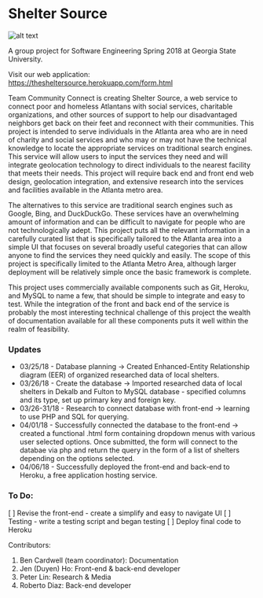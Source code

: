 # Shelter Source 

![alt text](https://image.ibb.co/h9SdnH/Webp_net_resizeimage.png)

A group project for Software Engineering Spring 2018 at Georgia State University. 

Visit our web application: https://thesheltersource.herokuapp.com/form.html

Team Community Connect is creating Shelter Source, a web service to
connect poor and homeless Atlantans with social services, charitable organizations, and other sources
of support to help our disadvantaged neighbors get back on their feet and reconnect with their
communities. This project is intended to serve individuals in the Atlanta area who are in need of charity
and social services and who may or may not have the technical knowledge to locate the appropriate
services on traditional search engines. This service will allow users to input the services they need and
will integrate geolocation technology to direct individuals to the nearest facility that meets their needs.
This project will require back end and front end web design, geolocation integration, and extensive
research into the services and facilities available in the Atlanta metro area.

The alternatives to this service are traditional search engines such as Google, Bing, and
DuckDuckGo. These services have an overwhelming amount of information and can be difficult to
navigate for people who are not technologically adept. This project puts all the relevant information in
a carefully curated list that is specifically tailored to the Atlanta area into a simple UI that focuses on
several broadly useful categories that can allow anyone to find the services they need quickly and
easily. The scope of this project is specifically limited to the Atlanta Metro Area, although larger
deployment will be relatively simple once the basic framework is complete.

This project uses commercially available components such as Git, Heroku, and MySQL to name a few, that should be
simple to integrate and easy to test. While the integration of the front and back end of the service is
probably the most interesting technical challenge of this project the wealth of documentation available
for all these components puts it well within the realm of feasibility.

### Updates
- 03/25/18 - Database planning -> Created Enhanced-Entity Relationship diagram (EER) of organized researched data of local shelters. 
- 03/26/18 - Create the database -> Imported researched data of local shelters in Dekalb and Fulton to MySQL database - specified columns and its type, set up primary key and foreign key. 
- 03/26-31/18 - Research to connect database with front-end -> learning to use PHP and SQL for querying.
- 04/01/18 - Successfully connected the database to the front-end -> created a functional .html form containing dropdown menus with various user selected options. Once submitted, the form will connect to the databae via php and return the query in the form of a list of shelters depending on the options selected. 
- 04/06/18 - Successfully deployed the front-end and back-end to Heroku, a free application hosting service. 

### To Do:
[ ] Revise the front-end - create a simplify and easy to navigate UI 
[ ] Testing - write a testing script and began testing
[ ] Deploy final code to Heroku

Contributors:
1. Ben Cardwell (team coordinator): Documentation
2. Jen (Duyen) Ho: Front-end & back-end developer 
3. Peter Lin: Research & Media 
4. Roberto Diaz: Back-end developer 
